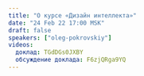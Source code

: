 ```yaml
---
title: "О курсе «Дизайн интеллекта»"
date: "24 Feb 22 17:00 MSK"
draft: false
speakers: ["oleg-pokrovskiy"]
videos:
  доклад: TGdDGs0JXBY
  обсуждение доклада: F6zjQRga9YQ
---
```

